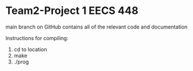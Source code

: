 # Team2-Project 1 EECS 448

main branch on GitHub contains all of the relevant code and documentation

Instructions for compiling:

1) cd to location
2) make
3) ./prog
